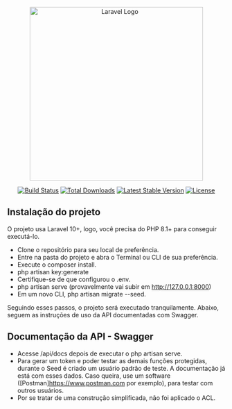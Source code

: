 <p align="center"><a href="https://laravel.com" target="_blank"><img src="https://raw.githubusercontent.com/laravel/art/master/logo-lockup/5%20SVG/2%20CMYK/1%20Full%20Color/laravel-logolockup-cmyk-red.svg" width="400" alt="Laravel Logo"></a></p>

<p align="center">
<a href="https://github.com/laravel/framework/actions"><img src="https://github.com/laravel/framework/workflows/tests/badge.svg" alt="Build Status"></a>
<a href="https://packagist.org/packages/laravel/framework"><img src="https://img.shields.io/packagist/dt/laravel/framework" alt="Total Downloads"></a>
<a href="https://packagist.org/packages/laravel/framework"><img src="https://img.shields.io/packagist/v/laravel/framework" alt="Latest Stable Version"></a>
<a href="https://packagist.org/packages/laravel/framework"><img src="https://img.shields.io/packagist/l/laravel/framework" alt="License"></a>
</p>

## Instalação do projeto

O projeto usa Laravel 10+, logo, você precisa do PHP 8.1+ para conseguir executá-lo.

- Clone o repositório para seu local de preferência.
- Entre na pasta do projeto e abra o Terminal ou CLI de sua preferência.
- Execute o composer install.
- php artisan key:generate
- Certifique-se de que configurou o .env.
- php artisan serve (provavelmente vai subir em http://127.0.0.1:8000)
- Em um novo CLI, php artisan migrate --seed.

Seguindo esses passos, o projeto será executado tranquilamente.
Abaixo, seguem as instruções de uso da API documentadas com Swagger.

## Documentação da API - Swagger
- Acesse /api/docs depois de executar o php artisan serve.
- Para gerar um token e poder testar as demais funções protegidas, durante o Seed é criado um usuário padrão de teste. A documentação já está com esses dados. Caso queira, use um software ([Postman]https://www.postman.com por exemplo), para testar com outros usuários.
- Por se tratar de uma construção simplificada, não foi aplicado o ACL.